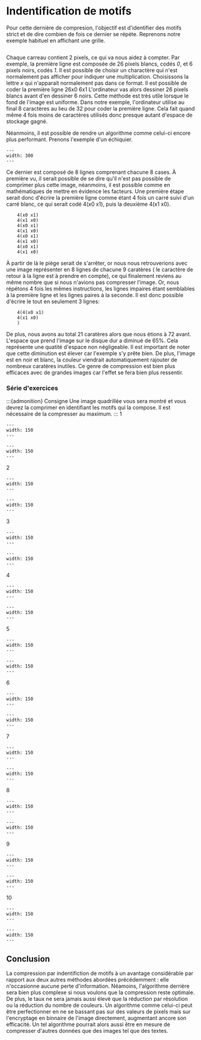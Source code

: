 # Indentification de motifs
Pour cette dernière de compresion, l'objectif est d'identifier des motifs strict et de dire combien de fois ce dernier se répète. Reprenons notre exemple habituel en affichant une grille.
```{figure} imgs/resolution/mountains/32x32_gride.png
```
Chaque carreau contient 2 pixels, ce qui va nous aidez à compter. Par exemple, la première ligne est composée de 26 pixels blancs, codés *0*, et 6 pixels noirs, codés *1*. Il est possible de choisir un charactère qui n'est normalement pas afficher pour indiquer une multiplication. Choisissons la lettre *x* qui n'apparait normalement pas dans ce format. Il est possible de coder la première ligne
        26x0 6x1
L'ordinateur vas alors dessiner 26 pixels blancs avant d'en dessiner 6 noirs. Cette méthode est très utile lorsque le fond de l'image est uniforme. Dans notre exemple, l'ordinateur utilise au final 8 caractères au lieu de 32 pour coder la première ligne. Cela fait quand même 4 fois moins de caractères utilisés donc presque autant d'espace de stockage gagné. 

Néanmoins, il est possible de rendre un algorithme comme celui-ci encore plus performant. Prenons l'exemple d'un échiquier.
```{figure} imgs/motifs/chess.png
---
width: 300
---
```
Ce dernier est composé de 8 lignes comprenant chacune 8 cases. À première vu, il serait possible de se  dire qu'il n'est pas possible de comprimer plus cette image, néanmoins, il est possible comme en mathématiques de mettre en évidence les facteurs. Une première étape serait donc d'écrire la première ligne comme étant 4 fois un carré suivi d'un carré blanc, ce qui serait codé 4(x0 x1), puis la deuxième 4(x1 x0). 

        4(x0 x1)
        4(x1 x0)
        4(x0 x1)
        4(x1 x0)
        4(x0 x1)
        4(x1 x0)
        4(x0 x1)
        4(x1 x0)

À partir de là le piège serait de s'arrêter, or nous nous retrouverions avec une image représenter en 8 lignes de chacune 9 caratères ( le caractère de retour à la ligne est à prendre en compte), ce qui finalement reviens au même nombre que si nous n'avions pas compresser l'image. Or, nous répétons 4 fois les mêmes instructions, les lignes impaires étant semblables à la première ligne et les lignes paires à la seconde. Il est donc possible d'écrire le tout en seulement 3 lignes:

        4(4(x0 x1)
        4(x1 x0)
        )

De plus, nous avons au total 21 caratères alors que nous étions à 72 avant. L'espace que prend l'image sur le disque dur a diminué de 65%. Cela représente une quatité d'espace non négligeable. Il est important de noter que cette diminution est élever car l'exemple s'y prête bien. De plus, l'image est en noir et blanc, la couleur viendrait automatiquement rajouter de nombreux caratères inutiles. Ce genre de compression est bien plus efficaces avec de grandes images car l'effet se fera bien plus ressentir.

### Série d'exercices
:::{admonition} Consigne
Une image quadrillée vous sera montré et vous devrez la comprimer en identifiant les motifs qui la compose. Il est nécessaire de la compresser au maximum.
 :::
1
```{figure} imgs/motifs/exo/1.png
---
width: 150
---
```
```{figure} imgs/motifs/practise.png
---
width: 150
---
```
2
```{figure} imgs/motifs/exo/2.png
---
width: 150
---
```
```{figure} imgs/motifs/practise.png
---
width: 150
---
```
3
```{figure} imgs/motifs/exo/3.png
---
width: 150
---
``` 
```{figure} imgs/motifs/practise.png
---
width: 150
---
```
4
```{figure} imgs/motifs/exo/4.png
---
width: 150
---
```
```{figure} imgs/motifs/practise.png
---
width: 150
---
```
5
```{figure} imgs/motifs/exo/5.png
---
width: 150
---
```
```{figure} imgs/motifs/practise.png
---
width: 150
---
```
6
```{figure} imgs/motifs/exo/6.png
---
width: 150
---
```
```{figure} imgs/motifs/practise.png
---
width: 150
---
```
7
```{figure} imgs/motifs/exo/7.png
---
width: 150
---
```
```{figure} imgs/motifs/practise.png
---
width: 150
---
```
8
```{figure} imgs/motifs/exo/8.png
---
width: 150
---
```
```{figure} imgs/motifs/practise.png
---
width: 150
---
```
9
```{figure} imgs/motifs/exo/9.png
---
width: 150
---
```
```{figure} imgs/motifs/practise.png
---
width: 150
---
```
10
```{figure} imgs/motifs/exo/10.png
---
width: 150
---
```
```{figure} imgs/motifs/practise.png
---
width: 150
---
```

## Conclusion
La compression par indentifiction de motifs à un avantage considérable par rapport aux deux autres méthodes abordées précédemment : elle n'occasionne aucune perte d'information. Néamoins, l'algorithme derrière sera bien plus complexe si nous voulons que la compression reste optimale. De plus, le taux ne sera jamais aussi élevé que la réduction par résolution ou la réduction du nombre de couleurs. Un algorithme comme celui-ci peut être perfectionner en ne se bassant pas sur des valeurs de pixels mais sur l'encryptage en binnaire de l'image directement, augmentant ancore son efficacité. Un tel algorithme pourrait alors aussi être en mesure de compresser d'autres données que des images tel que des textes.